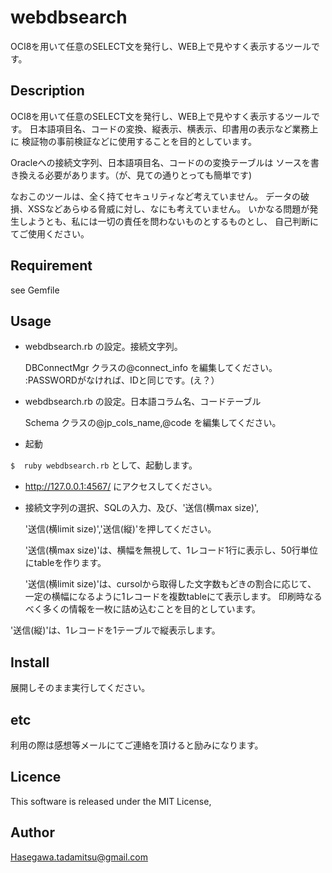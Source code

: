 webdbsearch
===========

OCI8を用いて任意のSELECT文を発行し、WEB上で見やすく表示するツールです。

## Description
  OCI8を用いて任意のSELECT文を発行し、WEB上で見やすく表示するツールです。
日本語項目名、コードの変換、縦表示、横表示、印書用の表示など業務上に
検証物の事前検証などに使用することを目的としています。

  Oracleへの接続文字列、日本語項目名、コードのの変換テーブルは
ソースを書き換える必要があります。（が、見ての通りとっても簡単です)

  なおこのツールは、全く持てセキュリティなど考えていません。
データの破損、XSSなどあらゆる脅威に対し、なにも考えていません。
いかなる問題が発生しようとも、私には一切の責任を問わないものとするものとし、
自己判断にてご使用ください。

## Requirement

see Gemfile

## Usage

- webdbsearch.rb の設定。接続文字列。

  DBConnectMgr クラスの@connect_info を編集してください。
:PASSWORDがなければ、IDと同じです。(え？）

- webdbsearch.rb の設定。日本語コラム名、コードテーブル

  Schema クラスの@jp_cols_name,@code を編集してください。

- 起動

`$  ruby webdbsearch.rb`
  として、起動します。

- http://127.0.0.1:4567/ にアクセスしてください。

- 接続文字列の選択、SQLの入力、及び、'送信(横max size)',

  '送信(横limit size)','送信(縦)'を押してください。

  '送信(横max size)'は、横幅を無視して、1レコード1行に表示し、50行単位にtableを作ります。

  '送信(横limit size)'は、cursolから取得した文字数もどきの割合に応じて、
一定の横幅になるように1レコードを複数tableにて表示します。
印刷時なるべく多くの情報を一枚に詰め込むことを目的としています。

 '送信(縦)'は、1レコードを1テーブルで縦表示します。


## Install
  展開しそのまま実行してください。

## etc
  利用の際は感想等メールにてご連絡を頂けると励みになります。

## Licence
  This software is released under the MIT License, 

## Author
  Hasegawa.tadamitsu@gmail.com

